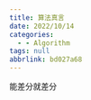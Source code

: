 ```yaml
---
title: 算法真言
date: 2022/10/14
categories:
  - - Algorithm
tags: null
abbrlink: bd027a68
---
```



能差分就差分
